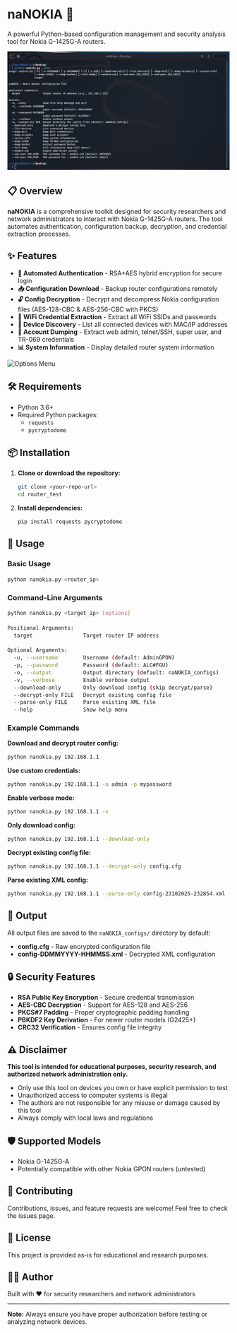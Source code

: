 # naNOKIA 🔐

A powerful Python-based configuration management and security analysis tool for Nokia G-1425G-A routers.

<p align="center">
  <img src="https://github.com/n4m40xr00t/nanokia/blob/main/screenshots/help_menu.png?raw=true" alt="Help menu screeenshot" width="1000px"/>
</p>

## 📋 Overview

**naNOKIA** is a comprehensive toolkit designed for security researchers and network administrators to interact with Nokia G-1425G-A routers. The tool automates authentication, configuration backup, decryption, and credential extraction processes.

## ✨ Features

- **🔐 Automated Authentication** - RSA+AES hybrid encryption for secure login
- **📥 Configuration Download** - Backup router configurations remotely
- **🔓 Config Decryption** - Decrypt and decompress Nokia configuration files (AES-128-CBC & AES-256-CBC with PKCS)
- **📶 WiFi Credential Extraction** - Extract all WiFi SSIDs and passwords
- **👥 Device Discovery** - List all connected devices with MAC/IP addresses
- **🔑 Account Dumping** - Extract web admin, telnet/SSH, super user, and TR-069 credentials
- **📊 System Information** - Display detailed router system information

![Options Menu](option_menu.png)

## 🛠️ Requirements

- Python 3.6+
- Required Python packages:
  - `requests`
  - `pycryptodome`

## 📦 Installation

1. **Clone or download the repository:**
   ```bash
   git clone <your-repo-url>
   cd router_test
   ```

2. **Install dependencies:**
   ```bash
   pip install requests pycryptodome
   ```

## 🚀 Usage

### Basic Usage

```bash
python nanokia.py <router_ip>
```

### Command-Line Arguments

```bash
python nanokia.py <target_ip> [options]

Positional Arguments:
  target                Target router IP address

Optional Arguments:
  -u, --username        Username (default: AdminGPON)
  -p, --password        Password (default: ALC#FGU)
  -o, --output          Output directory (default: naNOKIA_configs)
  -v, --verbose         Enable verbose output
  --download-only       Only download config (skip decrypt/parse)
  --decrypt-only FILE   Decrypt existing config file
  --parse-only FILE     Parse existing XML file
  --help                Show help menu
```

### Example Commands

**Download and decrypt router config:**
```bash
python nanokia.py 192.168.1.1
```

**Use custom credentials:**
```bash
python nanokia.py 192.168.1.1 -u admin -p mypassword
```

**Enable verbose mode:**
```bash
python nanokia.py 192.168.1.1 -v
```

**Only download config:**
```bash
python nanokia.py 192.168.1.1 --download-only
```

**Decrypt existing config file:**
```bash
python nanokia.py 192.168.1.1 --decrypt-only config.cfg
```

**Parse existing XML config:**
```bash
python nanokia.py 192.168.1.1 --parse-only config-23102025-232854.xml
```

## 📂 Output

All output files are saved to the `naNOKIA_configs/` directory by default:
- **config.cfg** - Raw encrypted configuration file
- **config-DDMMYYYY-HHMMSS.xml** - Decrypted XML configuration

## 🔒 Security Features

- **RSA Public Key Encryption** - Secure credential transmission
- **AES-CBC Decryption** - Support for AES-128 and AES-256
- **PKCS#7 Padding** - Proper cryptographic padding handling
- **PBKDF2 Key Derivation** - For newer router models (G2425+)
- **CRC32 Verification** - Ensures config file integrity

## ⚠️ Disclaimer

**This tool is intended for educational purposes, security research, and authorized network administration only.**

- Only use this tool on devices you own or have explicit permission to test
- Unauthorized access to computer systems is illegal
- The authors are not responsible for any misuse or damage caused by this tool
- Always comply with local laws and regulations

## 🛡️ Supported Models

- Nokia G-1425G-A
- Potentially compatible with other Nokia GPON routers (untested)

## 🤝 Contributing

Contributions, issues, and feature requests are welcome! Feel free to check the issues page.

## 📝 License

This project is provided as-is for educational and research purposes.

## 👨‍💻 Author

Built with ❤️ for security researchers and network administrators

---

**Note:** Always ensure you have proper authorization before testing or analyzing network devices.
